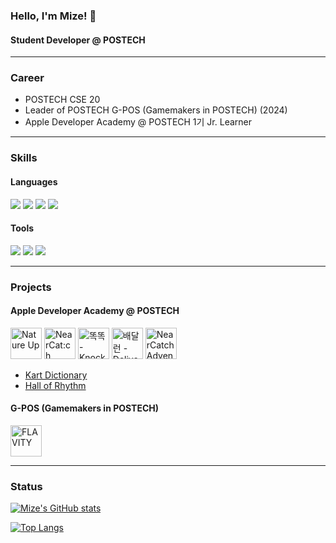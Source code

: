 ### Hello, I'm Mize! 👋
#### Student Developer @ POSTECH

---

### Career
 - POSTECH CSE 20
 - Leader of POSTECH G-POS (Gamemakers in POSTECH) (2024)
 - Apple Developer Academy @ POSTECH 1기 Jr. Learner
 
---

### Skills
#### Languages
<img src="https://img.shields.io/badge/C-A8B9CC?style=for-the-badge&logo=C&logoColor=white"/></a>
<img src="https://img.shields.io/badge/C++-00599C?style=for-the-badge&logo=C%2B%2B&logoColor=white"/></a>
<img src="https://img.shields.io/badge/Python-3766AB?style=for-the-badge&logo=Python&logoColor=white"/></a>
<img src="https://img.shields.io/badge/Swift-F05138?style=for-the-badge&logo=Swift&logoColor=white"/></a>

#### Tools
<img src="https://img.shields.io/badge/Visual Studio-5C2D91?style=for-the-badge&logo=Visual Studio&logoColor=white"/></a>
<img src="https://img.shields.io/badge/Xcode-147EFB?style=for-the-badge&logo=Xcode&logoColor=white"/></a>
<img src="https://img.shields.io/badge/Sketch-F7B500?style=for-the-badge&logo=Sketch&logoColor=white"/></a>

---

### Projects
#### Apple Developer Academy @ POSTECH
[<img src="https://user-images.githubusercontent.com/96890040/184541494-11f41d2f-4dfe-4ab3-ba04-81f871b26911.png" width="50" height="50" title="Nature Up"/>](https://github.com/DeveloperAcademy-POSTECH/NatureUp)
[<img src="https://user-images.githubusercontent.com/96890040/184093396-bae79cab-fa40-452f-8b2d-cd1b2162e09d.png" width="50" height="50" title="NearCat:ch"/>](https://github.com/DeveloperAcademy-POSTECH/MC2-Team13-NearCatch)
[<img src="https://user-images.githubusercontent.com/96890040/184092699-280cc7b1-6981-4e3c-8ba5-baee0bcdaf7b.png" width="50" height="50" title="똑똑 - KnockKnock"/>](https://github.com/DeveloperAcademy-POSTECH/MC3-Team5-KnockKnock)
[<img src="https://github.com/DevMizeKR/DevMizeKR/assets/96890040/4db0aa3f-c033-4980-8b1e-35cd3b08731f.png" width="50" height="50" title="배달런 - DeliveryRun"/>](https://github.com/DeveloperAcademy-POSTECH/MacC-Team-Compiler)
[<img src="https://user-images.githubusercontent.com/96890040/194620221-87ce7de1-7775-430c-9e04-94faf1870d03.png" width="50" height="50" title="NearCatch Adventure"/>](https://github.com/NearCat-ch/NearCatch-Adventure)
 - [Kart Dictionary](https://github.com/DevMizeKR/KartDictionary)
 - [Hall of Rhythm](https://github.com/DeveloperAcademy-POSTECH/NC2-Mize-HallofRhythm)

#### G-POS (Gamemakers in POSTECH)
[<img src="https://github.com/DevMizeKR/DevMizeKR/assets/96890040/7065f516-ad6f-44a3-b1e9-c56e7ba8b26b.png" width="50" height="50" title="FLAVITY"/>](https://github.com/DevMizeKR/GPOS-2023-FLAVITY)


---

### Status
[![Mize's GitHub stats](https://github-readme-stats.vercel.app/api?username=DevMizeKR)](https://github.com/DevMizeKR/github-readme-stats)

[![Top Langs](https://github-readme-stats.vercel.app/api/top-langs/?username=DevMizeKR&layout=compact)](https://github.com/DevMizeKR/github-readme-stats)

